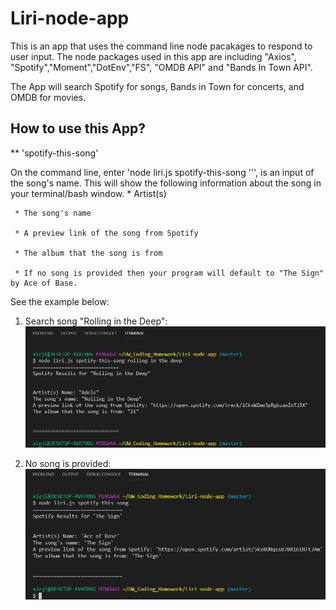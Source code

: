 # Liri-node-app

This is an app that uses the command line node pacakages to respond to user input. The node packages used in this app are including "Axios", "Spotify","Moment","DotEnv","FS", "OMDB API" and "Bands In Town API". 

The App will search Spotify for songs, Bands in Town for concerts, and OMDB for movies. 

## How to use this App?

** 'spotify-this-song'

On the command line, enter 'node liri.js spotify-this-song '<song name here>'', <song name> is an input of the song's name. This will show the following information about the song in your terminal/bash window. 
     * Artist(s)

     * The song's name

     * A preview link of the song from Spotify

     * The album that the song is from

     * If no song is provided then your program will default to "The Sign" by Ace of Base.

See the example below:

1. Search song "Rolling in the Deep":
![spotify-this-song](/images/spotify-this-song1.PNG)

2. No song is provided:
![spotify-this-song](/images/spotify-this-song2.PNG)

